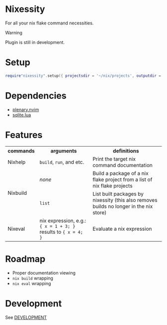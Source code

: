 # Nixessity

For all your nix flake command necessities.

> [!WARNING]
> Plugin is still in development.

# Setup

```lua
require"nixessity".setup({ projectsdir = '~/nix/projects', outputdir = './nixessity' })
```

# Dependencies

- [plenary.nvim](https://github.com/nvim-lua/plenary.nvim)
- [sqlite.lua](https://github.com/kkharji/sqlite.lua)

# Features

<table>
<tbody>
<tr>
<th>commands</th>
<th>arguments</th>
<th>definitions</th>
</tr>
<tr>
<td>Nixhelp</td>
<td><code>build</code>, <code>run</code>, and etc.</td>
<td>Print the target nix command documentation</td>
</tr>
<tr>
<td rowspan="2">Nixbuild</td>
<td><em>none</em></td>
<td>Build a package of a nix flake project from a list of nix flake projects</td>
</tr>
<tr>
<td><code>list</code></td>
<td>List built packages by nixessity (this also removes builds no longer in the nix store)</td>
</tr>
<tr>
<td>Nixeval</td>
<td>nix expression, e.g.: <code>{ x = 1 + 3; }</code> results to <code>{ x = 4; }</code></td>
<td>Evaluate a nix expression</td>
</tr>
</tbody>
</table>

# Roadmap

- Proper documentation viewing
- `nix build` wrapping
- `nix eval` wrapping

# Development

See [DEVELOPMENT](./DEVELOPMENT.md)
